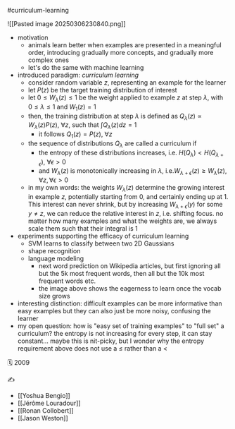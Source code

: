 #curriculum-learning

![[Pasted image 20250306230840.png]]
- motivation
	- animals learn better when examples are presented in a meaningful order, introducing gradually more concepts, and gradually more complex ones
	- let's do the same with machine learning
- introduced paradigm: *curriculum learning*
	- consider random variable $z$, representing an example for the learner
	- let $P(z)$ be the target training distribution of interest
	- let $0\leq W_\lambda(z)\leq 1$ be the weight applied to example $z$ at step $\lambda$, with $0\leq\lambda\leq 1$ and $W_1(z)=1$
	- then, the training distribution at step $\lambda$ is defined as $Q_\lambda (z)\propto W_\lambda (z)P(z)$, $\forall z$, such that $\int Q_\lambda (z)dz=1$
		- it follows $Q_1(z)=P(z)$, $\forall z$
	- the sequence of distributions $Q_\lambda$ are called a curriculum if
		- the entropy of these distributions increases, i.e. $H(Q_\lambda)<H(Q_{\lambda+\epsilon})$, $\forall\epsilon>0$
		- and $W_\lambda(z)$ is monotonically increasing in $\lambda$, i.e.$W_{\lambda+\epsilon}(z)\geq W_\lambda(z)$, $\forall z,\forall\epsilon>0$
	- in my own words: the weights $W_\lambda (z)$ determine the growing interest in example $z$, potentially starting from 0, and certainly ending up at 1. This interest can never shrink, but by increasing $W_{\lambda+\epsilon}(y)$ for some $y\neq z$, we can reduce the relative interest in $z$, i.e. shifting focus. no matter how many examples and what the weights are, we always scale them such that their integral is 1
- experiments supporting the efficacy of curriculum learning
	- SVM learns to classify between two 2D Gaussians
	- shape recognition
	- language modeling
		- next word prediction on Wikipedia articles, but first ignoring all but the 5k most frequent words, then all but the 10k most frequent words etc.
		- the image above shows the eagerness to learn once the vocab size grows
- interesting distinction: difficult examples can be more informative than easy examples but they can also just be more noisy, confusing the learner
- my open question: how is "easy set of training examples" to "full set" a curriculum? the entropy is not increasing for every step, it can stay constant... maybe this is nit-picky, but I wonder why the entropy requirement above does not use a $\leq$ rather than a $<$

🗓️ 2009

✍️
- [[Yoshua Bengio]]
- [[Jérôme Louradour]]
- [[Ronan Collobert]]
- [[Jason Weston]]
